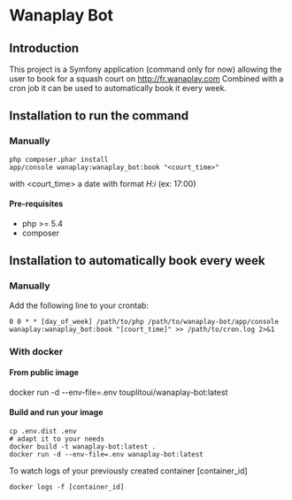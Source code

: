 # Wanaplay Bot

## Introduction

This project is a Symfony application (command only for now) allowing the user to book for a squash court on http://fr.wanaplay.com
Combined with a cron job it can be used to automatically book it every week.

## Installation to run the command

### Manually

```
php composer.phar install
app/console wanaplay:wanaplay_bot:book "<court_time>"
```

with <court_time> a date with format _H:i_ (ex: 17:00)

#### Pre-requisites

* php >= 5.4
* composer

## Installation to automatically book every week

### Manually

Add the following line to your crontab:

```
0 0 * * [day_of_week] /path/to/php /path/to/wanaplay-bot/app/console wanaplay:wanaplay_bot:book "[court_time]" >> /path/to/cron.log 2>&1
```

### With docker

#### From public image

docker run -d --env-file=.env touplitoui/wanaplay-bot:latest

#### Build and run your image

```
cp .env.dist .env
# adapt it to your needs
docker build -t wanaplay-bot:latest .
docker run -d --env-file=.env wanaplay-bot:latest
```

To watch logs of your previously created container [container_id]

```
docker logs -f [container_id]
```

